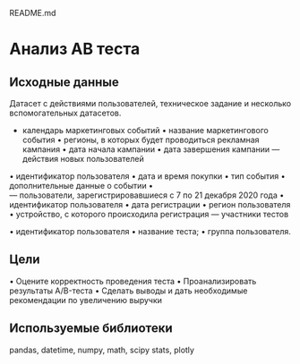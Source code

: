 README.md
# Анализ AB теста
## Исходные данные
Датасет с действиями пользователей, техническое задание и несколько вспомогательных датасетов.

- календарь маркетинговых событий 
•	название маркетингового события
•	регионы, в которых будет проводиться рекламная кампания
•	дата начала кампании
•	дата завершения кампании
— действия новых пользователей 

•	идентификатор пользователя
•	дата и время покупки
•	тип события
•	дополнительные данные о событии
•	
— пользователи, зарегистрировавшиеся с 7 по 21 декабря 2020 года
•	идентификатор пользователя
•	дата регистрации
•	регион пользователя
•	устройство, с которого происходила регистрация
— участники тестов


•	идентификатор пользователя 
•	название теста;
•	группа пользователя.

## Цели
•	Оцените корректность проведения теста
•	Проанализировать результаты A/B-теста
•	Сделать выводы и дать необходимые рекомендации по увеличению выручки

## Используемые библиотеки
pandas, datetime, numpy, math,  scipy stats, plotly


